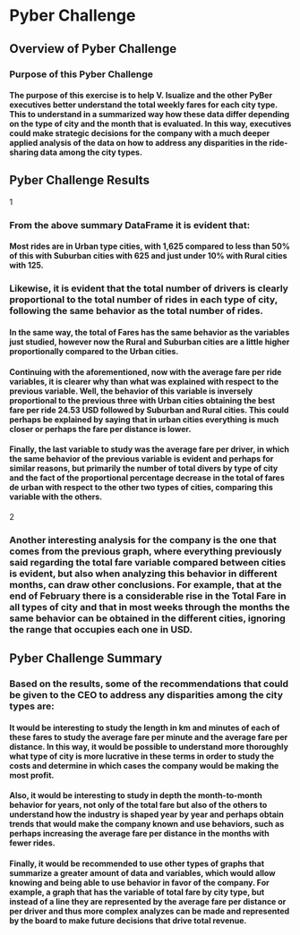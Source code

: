 # Pyber Challenge

## Overview of Pyber Challenge

### Purpose of this Pyber Challenge

#### The purpose of this exercise is to help V. Isualize and the other PyBer executives better understand the total weekly fares for each city type. This to understand in a summarized way how these data differ depending on the type of city and the month that is evaluated. In this way, executives could make strategic decisions for the company with a much deeper applied analysis of the data on how to address any disparities in the ride-sharing data among the city types.

## Pyber Challenge Results

1

### From the above summary DataFrame it is evident that:

#### Most rides are in Urban type cities, with 1,625 compared to less than 50% of this with Suburban cities with 625 and just under 10% with Rural cities with 125.

### Likewise, it is evident that the total number of drivers is clearly proportional to the total number of rides in each type of city, following the same behavior as the total number of rides.

#### In the same way, the total of Fares has the same behavior as the variables just studied, however now the Rural and Suburban cities are a little higher proportionally compared to the Urban cities.

#### Continuing with the aforementioned, now with the average fare per ride variables, it is clearer why than what was explained with respect to the previous variable. Well, the behavior of this variable is inversely proportional to the previous three with Urban cities obtaining the best fare per ride 24.53 USD followed by Suburban and Rural cities. This could perhaps be explained by saying that in urban cities everything is much closer or perhaps the fare per distance is lower.

#### Finally, the last variable to study was the average fare per driver, in which the same behavior of the previous variable is evident and perhaps for similar reasons, but primarily the number of total divers by type of city and the fact of the proportional percentage decrease in the total of fares de urban with respect to the other two types of cities, comparing this variable with the others.

2

### Another interesting analysis for the company is the one that comes from the previous graph, where everything previously said regarding the total fare variable compared between cities is evident, but also when analyzing this behavior in different months, can draw other conclusions. For example, that at the end of February there is a considerable rise in the Total Fare in all types of city and that in most weeks through the months the same behavior can be obtained in the different cities, ignoring the range that occupies each one in USD.

## Pyber Challenge Summary

### Based on the results, some of the recommendations that could be given to the CEO to address any disparities among the city types are:

#### It would be interesting to study the length in km and minutes of each of these fares to study the average fare per minute and the average fare per distance. In this way, it would be possible to understand more thoroughly what type of city is more lucrative in these terms in order to study the costs and determine in which cases the company would be making the most profit.

#### Also, it would be interesting to study in depth the month-to-month behavior for years, not only of the total fare but also of the others to understand how the industry is shaped year by year and perhaps obtain trends that would make the company known and use behaviors, such as perhaps increasing the average fare per distance in the months with fewer rides.

#### Finally, it would be recommended to use other types of graphs that summarize a greater amount of data and variables, which would allow knowing and being able to use behavior in favor of the company. For example, a graph that has the variable of total fare by city type, but instead of a line they are represented by the average fare per distance or per driver and thus more complex analyzes can be made and represented by the board to make future decisions that drive total revenue.
